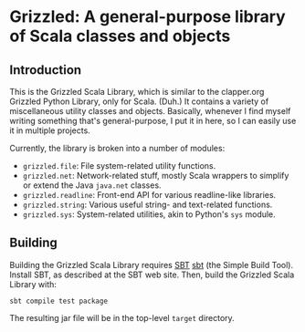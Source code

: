 Grizzled: A general-purpose library of Scala classes and objects
================================================================

Introduction
------------

This is the Grizzled Scala Library, which is similar to the clapper.org
Grizzled Python Library, only for Scala. (Duh.) It contains a variety of
miscellaneous utility classes and objects. Basically, whenever I find
myself writing something that's general-purpose, I put it in here, so I can
easily use it in multiple projects.

Currently, the library is broken into a number of modules:

- `grizzled.file`: File system-related utility functions.
- `grizzled.net`: Network-related stuff, mostly Scala wrappers to simplify or
  extend the Java `java.net` classes.
- `grizzled.readline`: Front-end API for various readline-like libraries.
- `grizzled.string`: Various useful string- and text-related functions.
- `grizzled.sys`: System-related utilities, akin to Python's `sys` module.

Building
--------

Building the Grizzled Scala Library requires [SBT] [sbt] (the Simple Build
Tool). Install SBT, as described at the SBT web site. Then, build the
Grizzled Scala Library with:

    sbt compile test package

The resulting jar file will be in the top-level `target` directory.

  [sbt]: http://code.google.com/p/simple-build-tool





